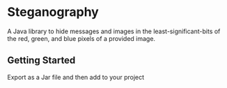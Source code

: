 # Steganography
A Java library to hide messages and images in the least-significant-bits of the red, green, and blue pixels of a provided image.
## Getting Started
Export as a Jar file and then add to your project
